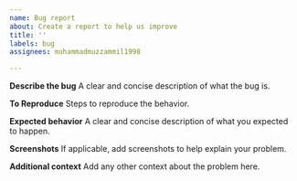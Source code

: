 ```yaml
---
name: Bug report
about: Create a report to help us improve
title: ''
labels: bug
assignees: muhammadmuzzammil1998

---
```


**Describe the bug**
A clear and concise description of what the bug is.

**To Reproduce**
Steps to reproduce the behavior.

**Expected behavior**
A clear and concise description of what you expected to happen.

**Screenshots**
If applicable, add screenshots to help explain your problem.

**Additional context**
Add any other context about the problem here.
